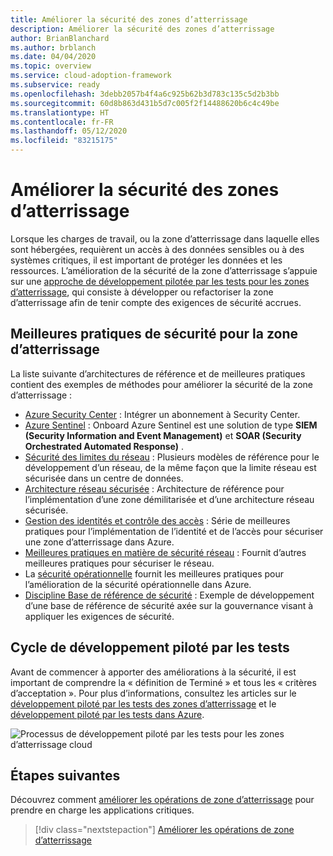 ```yaml
---
title: Améliorer la sécurité des zones d’atterrissage
description: Améliorer la sécurité des zones d’atterrissage
author: BrianBlanchard
ms.author: brblanch
ms.date: 04/04/2020
ms.topic: overview
ms.service: cloud-adoption-framework
ms.subservice: ready
ms.openlocfilehash: 3debb2057b4f4a6c925b62b3d783c135c5d2b3bb
ms.sourcegitcommit: 60d8b863d431b5d7c005f2f14488620b6c4c49be
ms.translationtype: HT
ms.contentlocale: fr-FR
ms.lasthandoff: 05/12/2020
ms.locfileid: "83215175"
---
```

<!-- cSpell:ignore SIEM -->

# <a name="improve-landing-zone-security"></a>Améliorer la sécurité des zones d’atterrissage

Lorsque les charges de travail, ou la zone d’atterrissage dans laquelle elles sont hébergées, requièrent un accès à des données sensibles ou à des systèmes critiques, il est important de protéger les données et les ressources. L’amélioration de la sécurité de la zone d’atterrissage s’appuie sur une [approche de développement pilotée par les tests pour les zones d’atterrissage](./test-driven-development.md), qui consiste à développer ou refactoriser la zone d’atterrissage afin de tenir compte des exigences de sécurité accrues.

## <a name="landing-zone-security-best-practices"></a>Meilleures pratiques de sécurité pour la zone d’atterrissage

La liste suivante d’architectures de référence et de meilleures pratiques contient des exemples de méthodes pour améliorer la sécurité de la zone d’atterrissage :

- [Azure Security Center](https://docs.microsoft.com/azure/security-center/security-center-get-started?toc=/azure/cloud-adoption-framework/toc.json&bc=/azure/cloud-adoption-framework/_bread/toc.json) : Intégrer un abonnement à Security Center.
- [Azure Sentinel](https://docs.microsoft.com/azure/sentinel/quickstart-onboard?toc=/azure/cloud-adoption-framework/toc.json&bc=/azure/cloud-adoption-framework/_bread/toc.json) : Onboard Azure Sentinel est une solution de type **SIEM (Security Information and Event Management)** et **SOAR (Security Orchestrated Automated Response)** .
- [Sécurité des limites du réseau](../../reference/networking-vdc.md) : Plusieurs modèles de référence pour le développement d’un réseau, de la même façon que la limite réseau est sécurisée dans un centre de données.
- [Architecture réseau sécurisée](https://docs.microsoft.com/azure/architecture/reference-architectures/dmz/secure-vnet-dmz?toc=/azure/cloud-adoption-framework/toc.json&bc=/azure/cloud-adoption-framework/_bread/toc.json) : Architecture de référence pour l’implémentation d’une zone démilitarisée et d’une architecture réseau sécurisée.
- [Gestion des identités et contrôle des accès](https://docs.microsoft.com/azure/security/fundamentals/identity-management-best-practices?toc=/azure/cloud-adoption-framework/toc.json&bc=/azure/cloud-adoption-framework/_bread/toc.json) : Série de meilleures pratiques pour l’implémentation de l’identité et de l’accès pour sécuriser une zone d’atterrissage dans Azure.
- [Meilleures pratiques en matière de sécurité réseau](https://docs.microsoft.com/azure/security/fundamentals/network-best-practices?toc=/azure/cloud-adoption-framework/toc.json&bc=/azure/cloud-adoption-framework/_bread/toc.json) : Fournit d’autres meilleures pratiques pour sécuriser le réseau.
- La [sécurité opérationnelle](https://docs.microsoft.com/azure/security/fundamentals/operational-best-practices?toc=/azure/cloud-adoption-framework/toc.json&bc=/azure/cloud-adoption-framework/_bread/toc.json) fournit les meilleures pratiques pour l’amélioration de la sécurité opérationnelle dans Azure.
- [Discipline Base de référence de sécurité](../../govern/guides/complex/security-baseline-improvement.md#incremental-improvement-of-the-best-practices) : Exemple de développement d’une base de référence de sécurité axée sur la gouvernance visant à appliquer les exigences de sécurité.

## <a name="test-driven-development-cycle"></a>Cycle de développement piloté par les tests

Avant de commencer à apporter des améliorations à la sécurité, il est important de comprendre la « définition de Terminé » et tous les « critères d’acceptation ». Pour plus d’informations, consultez les articles sur le [développement piloté par les tests des zones d’atterrissage](./test-driven-development.md) et le [développement piloté par les tests dans Azure](./azure-test-driven-development.md).

![Processus de développement piloté par les tests pour les zones d’atterrissage cloud](../../_images/ready/test-driven-development-process.png)

## <a name="next-steps"></a>Étapes suivantes

Découvrez comment [améliorer les opérations de zone d’atterrissage](./landing-zone-operations.md) pour prendre en charge les applications critiques.

> [!div class="nextstepaction"]
> [Améliorer les opérations de zone d’atterrissage](./landing-zone-operations.md)
